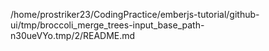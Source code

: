 /home/prostriker23/CodingPractice/emberjs-tutorial/github-ui/tmp/broccoli_merge_trees-input_base_path-n30ueVYo.tmp/2/README.md